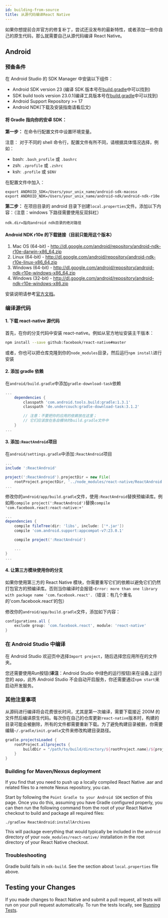 ```yaml
---
id: building-from-source
title: 从源代码编译React Native
---
```


如果你想提前合并官方的修复补丁，尝试还没发布的最新特性，或者添加一些你自己的原生代码，那么就需要自己从源代码编译 React Native。

## Android

### 预备条件

在 Android Studio 的 SDK Manager 中安装以下组件：

* Android SDK version 23 (编译 SDK 版本号在[build.gradle](https://github.com/facebook/react-native/blob/master/ReactAndroid/build.gradle)中可以找到)
* SDK build tools version 23.0.1(编译工具版本号在[build.gradle](https://github.com/facebook/react-native/blob/master/ReactAndroid/build.gradle)中可以找到)
* Android Support Repository >= 17
* Android NDK(下载及安装指南请看后文)

#### 将 Gradle 指向你的安卓 SDK：

**第一步：** 在命令行配置文件中设置环境变量。

注意： 对于不同的 shell 命令行，配置文件有所不同，请根据具体情况选择，例如：

* bash: `.bash_profile` 或 `.bashrc`
* zsh: `.zprofile` 或 `.zshrc`
* ksh: `.profile` 或 `$ENV`

在配置文件中加入：

```
export ANDROID_SDK=/Users/your_unix_name/android-sdk-macosx
export ANDROID_NDK=/Users/your_unix_name/android-ndk/android-ndk-r10e
```

**第二步：** 在项目目录的 android 目录下创建`local.properties`文件。添加以下内容：（注意：windows 下路径需要使用反双斜杠）

```
ndk.dir=指向android ndk目录的绝对路径
```

#### Android NDK r10e 的下载链接（目前只能用这个版本）

1.  Mac OS (64-bit) - http://dl.google.com/android/repository/android-ndk-r10e-darwin-x86_64.zip
2.  Linux (64-bit) - http://dl.google.com/android/repository/android-ndk-r10e-linux-x86_64.zip
3.  Windows (64-bit) - http://dl.google.com/android/repository/android-ndk-r10e-windows-x86_64.zip
4.  Windows (32-bit) - http://dl.google.com/android/repository/android-ndk-r10e-windows-x86.zip

安装说明请参考[官方文档](https://developer.android.com/ndk/index.html)。

### 编译源代码

#### 1. 下载 react-native 源代码

首先，在你的分支代码中安装 react-native。例如从官方地址安装主干版本：

```sh
npm install --save github:facebook/react-native#master
```

或者，你也可以把仓库克隆到你的`node_modules`目录，然后运行`npm install`进行安装

#### 2. 添加 gradle 依赖

在`android/build.gradle`中添加`gradle-download-task`依赖

```gradle
...
    dependencies {
        classpath 'com.android.tools.build:gradle:1.3.1'
        classpath 'de.undercouch:gradle-download-task:3.1.2'

        // 注意：不要把你的应用的依赖放在这里；
        // 它们应该放在各自模块的build.gradle文件中
    }
...
```

#### 3. 添加`:ReactAndroid`项目

在`android/settings.gradle`中添加`:ReactAndroid`项目

```gradle
...
include ':ReactAndroid'

project(':ReactAndroid').projectDir = new File(
    rootProject.projectDir, '../node_modules/react-native/ReactAndroid')
...
```

修改你的`android/app/build.gradle`文件，使用`:ReactAndroid`替换预编译库。例如用`compile project(':ReactAndroid')`替换`compile 'com.facebook.react:react-native:+'`

```gradle
...
dependencies {
    compile fileTree(dir: 'libs', include: ['*.jar'])
    compile 'com.android.support:appcompat-v7:23.0.1'

    compile project(':ReactAndroid')

    ...
}
...
```

#### 4. 让第三方模块使用你的分支

如果你使用第三方的 React Native 模块，你需要重写它们的依赖以避免它们仍然打包官方的预编译库。否则当你编译时会报错-`Error: more than one library with package name 'com.facebook.react'.`（错误：有几个重名的'com.facebook.react'的包）

修改你的`android/app/build.gradle`文件，添加如下内容：

```gradle
configurations.all {
    exclude group: 'com.facebook.react', module: 'react-native'
}
```

### 在 Android Studio 中编译

在 Android Studio 欢迎页中选择`Import project`，随后选择您应用所在的文件夹。

您还需要使用*Run*按钮(**译注**：Android Studio 中绿色的运行按钮)来在设备上运行您的 app，此外 Android Studio 不会自动开启服务，你还需要通过`npm start`来启动开发服务。

### 其他注意事项

从源码进行编译将会花费很长时间，尤其是第一次编译，需要下载接近 200M 的文件然后编译原生代码。每次你在自己的仓库更新`react-native`版本时，构建的目录可能会被删除，所有的文件都需要重新下载。为了避免构建目录被删，你需要编辑`~/.gradle/init.gradle`文件来修改构建目录路径。

```gradle
gradle.projectsLoaded {
    rootProject.allprojects {
        buildDir = "/path/to/build/directory/${rootProject.name}/${project.name}"
    }
}
```

### Building for Maven/Nexus deployment

If you find that you need to push up a locally compiled React Native .aar and related files to a remote Nexus repository, you can.

Start by following the `Point Gradle to your Android SDK` section of this page. Once you do this, assuming you have Gradle configured properly, you can then run the following command from the root of your React Native checkout to build and package all required files:

```
./gradlew ReactAndroid:installArchives
```

This will package everything that would typically be included in the `android` directory of your `node_modules/react-native/` installation in the root directory of your React Native checkout.

### Troubleshooting

Gradle build fails in `ndk-build`. See the section about `local.properties` file above.

## Testing your Changes

If you made changes to React Native and submit a pull request, all tests will run on your pull request automatically. To run the tests locally, see [Running Tests](testing.md).

